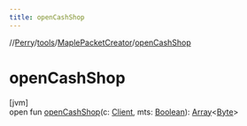 ```yaml
---
title: openCashShop
---
```

//[Perry](../../../index.html)/[tools](../index.html)/[MaplePacketCreator](index.html)/[openCashShop](open-cash-shop.html)



# openCashShop



[jvm]\
open fun [openCashShop](open-cash-shop.html)(c: [Client](../../client/-client/index.html), mts: [Boolean](https://kotlinlang.org/api/latest/jvm/stdlib/kotlin/-boolean/index.html)): [Array](https://kotlinlang.org/api/latest/jvm/stdlib/kotlin/-array/index.html)<[Byte](https://kotlinlang.org/api/latest/jvm/stdlib/kotlin/-byte/index.html)>




